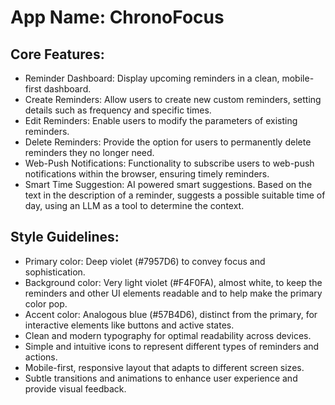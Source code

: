 # **App Name**: ChronoFocus

## Core Features:

- Reminder Dashboard: Display upcoming reminders in a clean, mobile-first dashboard.
- Create Reminders: Allow users to create new custom reminders, setting details such as frequency and specific times.
- Edit Reminders: Enable users to modify the parameters of existing reminders.
- Delete Reminders: Provide the option for users to permanently delete reminders they no longer need.
- Web-Push Notifications: Functionality to subscribe users to web-push notifications within the browser, ensuring timely reminders.
- Smart Time Suggestion: AI powered smart suggestions. Based on the text in the description of a reminder, suggests a possible suitable time of day, using an LLM as a tool to determine the context.

## Style Guidelines:

- Primary color: Deep violet (#7957D6) to convey focus and sophistication.
- Background color: Very light violet (#F4F0FA), almost white, to keep the reminders and other UI elements readable and to help make the primary color pop.
- Accent color: Analogous blue (#57B4D6), distinct from the primary, for interactive elements like buttons and active states.
- Clean and modern typography for optimal readability across devices.
- Simple and intuitive icons to represent different types of reminders and actions.
- Mobile-first, responsive layout that adapts to different screen sizes.
- Subtle transitions and animations to enhance user experience and provide visual feedback.